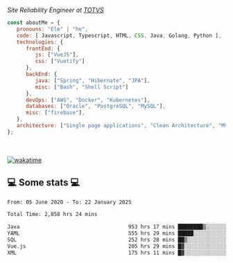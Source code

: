 <p><em>Site Reliability Engineer at <a href="https://www.totvs.com/">TOTVS</a></br>
</em></p>


```javascript
const aboutMe = {
   pronouns: "Ele" | "he",
   code: [ Javascript, Typescript, HTML, CSS, Java, Golang, Python ],
   technologies: {
      frontEnd: {
         js: ["VueJS"],
         css: ["Vuetify"]
      },
      backEnd: {
         java: ["Spring", "Hibernate", "JPA"],
         misc: ["Bash", "Shell Script"]
      },
      devOps: ["AWS", "Docker", "Kubernetes"],
      databases: ["Oracle", "PostgreSQL", "MySQL"],
      misc: ["firebase"],
   },
   architecture: ["Single page applications", "Clean Architecture", "MVC", "Microservices"],
};
```
</br></br>
[![wakatime](https://wakatime.com/badge/user/a3a8ed06-d304-4d6b-bc86-4adc418cdea7.svg)](https://wakatime.com/@a3a8ed06-d304-4d6b-bc86-4adc418cdea7)
<h2>💻 Some stats 💻</h2>

<!--START_SECTION:waka-->

```txt
From: 05 June 2020 - To: 22 January 2025

Total Time: 2,858 hrs 24 mins

Java                                   953 hrs 17 mins ████████▒░░░░░░░░░░░░░░░░   33.35 %
YAML                                   555 hrs 29 mins █████░░░░░░░░░░░░░░░░░░░░   19.43 %
SQL                                    252 hrs 28 mins ██▒░░░░░░░░░░░░░░░░░░░░░░   08.83 %
Vue.js                                 205 hrs 29 mins █▓░░░░░░░░░░░░░░░░░░░░░░░   07.19 %
XML                                    175 hrs 11 mins █▓░░░░░░░░░░░░░░░░░░░░░░░   06.13 %
```

<!--END_SECTION:waka-->
